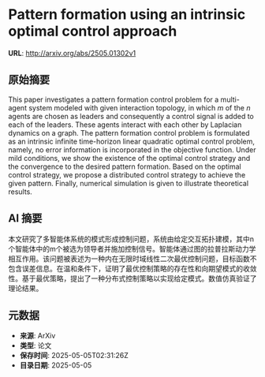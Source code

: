 # Pattern formation using an intrinsic optimal control approach

**URL**: http://arxiv.org/abs/2505.01302v1

## 原始摘要

This paper investigates a pattern formation control problem for a multi-agent
system modeled with given interaction topology, in which $m$ of the $n$ agents
are chosen as leaders and consequently a control signal is added to each of the
leaders. These agents interact with each other by Laplacian dynamics on a
graph. The pattern formation control problem is formulated as an intrinsic
infinite time-horizon linear quadratic optimal control problem, namely, no
error information is incorporated in the objective function. Under mild
conditions, we show the existence of the optimal control strategy and the
convergence to the desired pattern formation. Based on the optimal control
strategy, we propose a distributed control strategy to achieve the given
pattern. Finally, numerical simulation is given to illustrate theoretical
results.


## AI 摘要

本文研究了多智能体系统的模式形成控制问题，系统由给定交互拓扑建模，其中n个智能体中的m个被选为领导者并施加控制信号。智能体通过图的拉普拉斯动力学相互作用。该问题被表述为一种内在无限时域线性二次最优控制问题，目标函数不包含误差信息。在温和条件下，证明了最优控制策略的存在性和向期望模式的收敛性。基于最优策略，提出了一种分布式控制策略以实现给定模式。数值仿真验证了理论结果。

## 元数据

- **来源**: ArXiv
- **类型**: 论文
- **保存时间**: 2025-05-05T02:31:26Z
- **目录日期**: 2025-05-05
